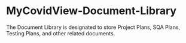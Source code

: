 # MyCovidView-Document-Library
The Document Library is designated to store Project Plans, SQA Plans, Testing Plans, and other related documents.
